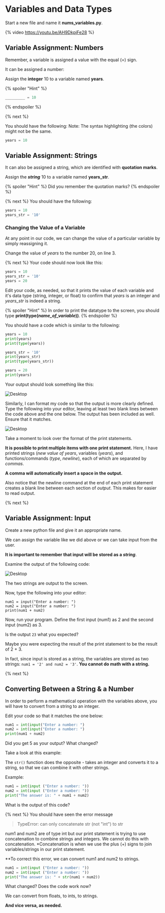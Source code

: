 # Variables and Data Types

Start a new file and name it **nums_variables.py**.

{% video https://youtu.be/AH9DkpjFe28 %}

## Variable Assignment: Numbers

Remember, a variable is assigned a value with the equal (=) sign. 

It can be assigned a number:

Assign the **integer** 10 to a variable named **years**.

{% spoiler "Hint" %}
```python
_________ = 10
```
{% endspoiler %}

{% next %}

You should have the following:
Note: The syntax highlighting (the colors) might not be the same.

```python
years = 10
```

## Variable Assignment: Strings
It can also be assigned a string, which are identified with **quotation marks**. 

Assign the ***string*** 10 to a variable named **years_str**.

{% spoiler "Hint" %}
Did you remember the quotation marks?
{% endspoiler %}

{% next %}
You should have the following:

```python
years = 10
years_str = '10'
```

### Changing the Value of a Variable

At any point in our code, we can change the value of a particular variable by simply reassigning it.

Change the value of *years* to the number 20, on line 3. 

{% next %}
Your code should now look like this:

```python
years = 10
years_str = '10'
years = 20
```

Edit your code, as needed, so that it prints the value of each variable and it's data type (string, integer, or float) to confirm that *years* is an integer and *years_str* is indeed a string.  

{% spoiler "Hint" %}
In order to print the datatype to the screen, you should type **print(type(*name_of_variable*))**.
{% endspoiler %}

You should have a code which is similar to the following:
```python
years = 10
print(years)
print(type(years))

years_str = '10'
print(years_str)
print(type(years_str))

years = 20
print(years)
```

Your output should look something like this:

![Desktop](Nums_Variables/Output1.png)

Similarly, I can format my code so that the output is more clearly defined.
Type the following into your editor, leaving at least two blank lines between the code above and the one below. The output has been included as well. Ensure that it matches. 

![Desktop](Nums_Variables/Output2.png)

Take a moment to look over the format of the print statements.  

**It is possible to print multiple items with one print statement.** Here, I have printed strings (*new value of years*, variables (*years*), and functions/commands (*type*, *newline*), each of which are separated by *commas*. 

**A comma will automatically insert a space in the output.**

Also notice that the newline command at the end of each print statement creates a blank line between each section of *output*. This makes for easier to read output.

{% next %}

## Variable Assignment: Input
Create a new python file and give it an appropriate name.

We can assign the variable like we did above or we can take input from the user.

**It is important to remember that input will be stored as a _string_**.  

Examine the output of the following code:

![Desktop](Nums_Variables/Output3.png)

The two strings are output to the screen. 

Now, type the following into your editor:

```python3
num1 = input("Enter a number: ")
num2 = input("Enter a number: ")
print(num1 + num2)
```
Now, run your program. Define the first input (num1) as 2 and the second input (num2) as 3.

Is the output ```23``` what you expected? 

Maybe you were expecting the result of the print statement to be the result of 2 + 3.

In fact, since input is stored as a string, the variables are stored as two strings: ```num1 = '2' and num2 = '3'```.
**You cannot do math with a string.**

{% next %}
## Converting Between a String & a Number
In order to perform a mathematical operation with the variables above, you will have to convert from a string to an integer.

Edit your code so that it matches the one below:

```python
num1 = int(input("Enter a number: ")
num2 = int(input("Enter a number: ")
print(num1 + num2)
```

Did you get 5 as your output? What changed?

Take a look at this example:

The ```str()``` function does the opposite - takes an integer and converts it to a string, so that we can combine it with other strings.

Example:

```python
num1 = int(input ("Enter a number: "))
num2 = int(input ("Enter a number: "))
print("The answer is: " + num1 + num2)
```
What is the output of this code? 

{% next %}
You should have seen the error message 
> TypeError: can only concatenate str (not "int") to str

num1 and num2 are of type int but our print statement is trying to use concatenation to combine strings and integers.  We cannot do this with concatenation. 
*Concatenation is when we use the plus (+) signs to join variables/strings in our print statement.

**To correct this error, we can convert num1 and num2 to strings.

```python
num1 = int(input ("Enter a number: "))
num2 = int(input ("Enter a number: "))
print("The answer is: " + str(num1 + num2))
```
What changed? Does the code work now? 

We can convert from floats, to ints, to strings.

**And vice versa, as needed.**



